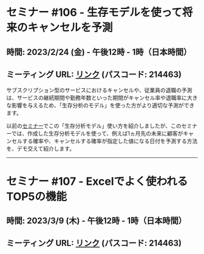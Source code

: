 # セミナー #106 - 生存モデルを使って将来のキャンセルを予測

## 時間: 2023/2/24 (金) - 午後12時 - 1時（日本時間）

## ミーティング URL: [リンク](https://us02web.zoom.us/j/331585134?pwd=VGVyeXBRWjFMT2hESFdhSU45Z2d0dz09) (パスコード: 214463)

サブスクリプション型のサービスにおけるキャンセルや、従業員の退職の予測は、サービスの継続期間や勤務年数といった期間がキャンセル率や退職率に大きな影響を与えるため、「生存分析のモデル」を使った方がより適切な予測ができます。

以前の[セミナー](https://exploratory.io/note/kanaugust/75-zTc1aot5rn)でこの「生存分析モデル」使い方を紹介しましたが、このセミナーでは、作成した生存分析モデルを使って、例えば1ヵ月先の未来に顧客がキャンセルする確率や、キャンセルする確率が指定した値になる日付を予測する方法を、デモ交えて紹介します。

----

# セミナー #107 - Excelでよく使われるTOP5の機能


## 時間: 2023/3/9 (木) - 午後12時 - 1時（日本時間）

## ミーティング URL: [リンク](https://us02web.zoom.us/j/331585134?pwd=VGVyeXBRWjFMT2hESFdhSU45Z2d0dz09) (パスコード: 214463)

